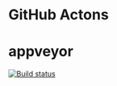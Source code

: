 # GitHub Actons




# appveyor
[![Build status](https://ci.appveyor.com/api/projects/status/pmp92b2romari6aw?svg=true)](https://ci.appveyor.com/project/Natalikud/hw-ahj-3-event)



